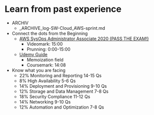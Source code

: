 # Learn from past experience
- ARCHIV
  - _ARCHIVE_log-SW-Cloud_AWS-sprint.md
- Connect the dots from the Beginning
  - [AWS SysOps Administrator Associate 2020 (PASS THE EXAM!)](https://www.youtube.com/watch?v=KX_AfyrhlgQ&t=13s)
    - Videomark: 15:00
    - Prunning: 0:00-15:00
  - [Udemy Guide](https://www.udemy.com/course/ultimate-aws-certified-sysops-administrator-associate/learn/lecture/17994047#overview)
    - Memoization field
    - Coursemark: 14:08
- Know what you are facing
  - 22% Monitoring and Reporting 14-15 Qs
  - 8% High Availability 5-6 Qs
  - 14% Deployment and Provisioning 9-10 Qs
  - 12% Storage and Data Management 7-8 Qs
  - 18% Security Compliance 11-12 Qs
  - 14% Networking 9-10 Qs
  - 12% Automation and Optimization 7-8 Qs